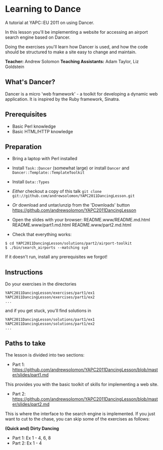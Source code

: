 Learning to Dance
=================

A tutorial at YAPC::EU 2011 on using Dancer.

In this lesson you'll be implementing a website for accessing an airport search engine based on Dancer.

Doing the exercises you'll learn how Dancer is used, and how the code should be structured to make a site easy to change and maintain. 

<b>Teacher:</b> Andrew Solomon <b>Teaching Assistants:</b> Adam Taylor, Liz Goldstein


What's Dancer?
--------------

Dancer is a micro 'web framework' - a toolkit for developing a dynamic web application.  It is inspired by the Ruby framework, Sinatra.

Prerequisites
-------------

* Basic Perl knowledge
* Basic HTML/HTTP knowledge

Preparation
-----------

* Bring a laptop with Perl installed
* Install ```Task::Dancer``` (somewhat large) or install ```Dancer``` and ```Dancer::Template::TemplateToolkit```
* Install ```Data::Types```
* *Either* checkout a copy of this talk ```git clone git://github.com/andrewsolomon/YAPC2011DancingLesson.git``` 
* *Or* download and untar/unzip from the 'Downloads' button https://github.com/andrewsolomon/YAPC2011DancingLesson
* Open the slides with your browser:
  README.www/README.md.html
  README.www/part1.md.html
  README.www/part2.md.html
 
* Check that everything works:

```
$ cd YAPC2011DancingLesson/solutions/part2/airport-toolkit
$ ./bin/search_airports --matching syd
```

If it doesn't run, install any prerequisites we forgot!

Instructions
------------
Do your exercises in the directories

```
YAPC2011DancingLesson/exercises/part1/ex1 
YAPC2011DancingLesson/exercises/part1/ex2
...
```
and if you get stuck, you'll find solutions in 

```
YAPC2011DancingLesson/solutions/part1/ex1 
YAPC2011DancingLesson/solutions/part1/ex2
...
```

Paths to take
-------------
The lesson is divided into two sections:

* Part 1: https://github.com/andrewsolomon/YAPC2011DancingLesson/blob/master/slides/part1.md 

This provides you with the basic toolkit of skills for implementing a web site. 

* Part 2: https://github.com/andrewsolomon/YAPC2011DancingLesson/blob/master/slides/part2.md

This is where the interface to the search engine is implemented. If you just want to cut to the chase, you can skip some of the exercises as follows:

<b>(Quick and) Dirty Dancing</b>

- Part 1: Ex 1 - 4, 6, 8
- Part 2: Ex 1 - 4
